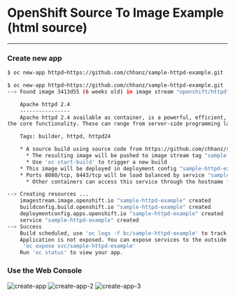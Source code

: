 # OpenShift Source To Image Example (html source)
* * *
### Create new app
```bash
$ oc new-app httpd~https://github.com/chhanz/sample-httpd-example.git
```
   
```bash
$ oc new-app httpd~https://github.com/chhanz/sample-httpd-example.git
--> Found image 3413d55 (6 weeks old) in image stream "openshift/httpd" under tag "2.4" for "httpd"

    Apache httpd 2.4
    ----------------
    Apache httpd 2.4 available as container, is a powerful, efficient, and extensible web server. Apache supports a variety of features, many implemented as compiled modules which extend 
the core functionality. These can range from server-side programming language support to authentication schemes. Virtual hosting allows one Apache installation to serve many different Web sites.

    Tags: builder, httpd, httpd24

    * A source build using source code from https://github.com/chhanz/sample-httpd-example.git will be created
      * The resulting image will be pushed to image stream tag "sample-httpd-example:latest"
      * Use 'oc start-build' to trigger a new build
    * This image will be deployed in deployment config "sample-httpd-example"
    * Ports 8080/tcp, 8443/tcp will be load balanced by service "sample-httpd-example"
      * Other containers can access this service through the hostname "sample-httpd-example"

--> Creating resources ...
    imagestream.image.openshift.io "sample-httpd-example" created
    buildconfig.build.openshift.io "sample-httpd-example" created
    deploymentconfig.apps.openshift.io "sample-httpd-example" created
    service "sample-httpd-example" created
--> Success
    Build scheduled, use 'oc logs -f bc/sample-httpd-example' to track its progress.
    Application is not exposed. You can expose services to the outside world by executing one or more of the commands below:
     'oc expose svc/sample-httpd-example'
    Run 'oc status' to view your app.
```

### Use the Web Console
![create-app](https://chhanz.github.io/assets/images/post/2019-11-29-openshift-4/test1.png)
![create-app-2](https://chhanz.github.io/assets/images/post/2019-11-29-openshift-4/test2.png)
![create-app-3](https://chhanz.github.io/assets/images/post/2019-11-29-openshift-4/test3.png)
